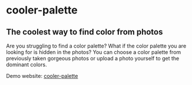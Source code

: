 # cooler-palette


## The coolest way to find color from photos
Are you struggling to find a color palette? What if the color palette you are looking for is hidden in the photos? You can choose a color palette from previously taken gorgeous photos or upload a photo yourself to get the dominant colors.



Demo website: [cooler-palette](https://emreyildirim.life/cooler-palette)

